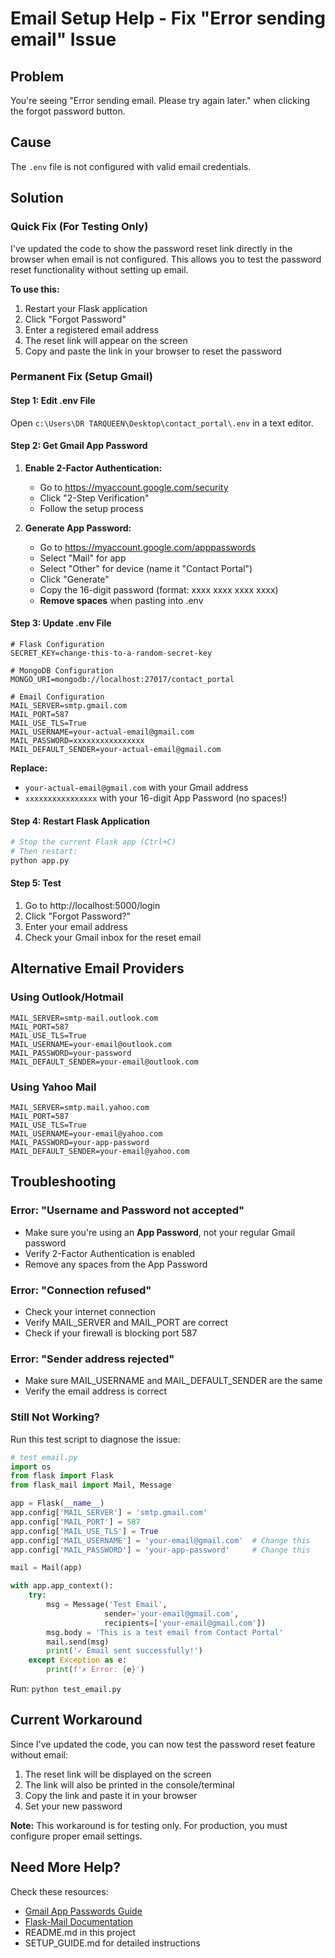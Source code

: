 # Email Setup Help - Fix "Error sending email" Issue

## Problem
You're seeing "Error sending email. Please try again later." when clicking the forgot password button.

## Cause
The `.env` file is not configured with valid email credentials.

## Solution

### Quick Fix (For Testing Only)
I've updated the code to show the password reset link directly in the browser when email is not configured. This allows you to test the password reset functionality without setting up email.

**To use this:**
1. Restart your Flask application
2. Click "Forgot Password"
3. Enter a registered email address
4. The reset link will appear on the screen
5. Copy and paste the link in your browser to reset the password

### Permanent Fix (Setup Gmail)

#### Step 1: Edit .env File
Open `c:\Users\DR TARQUEEN\Desktop\contact_portal\.env` in a text editor.

#### Step 2: Get Gmail App Password

1. **Enable 2-Factor Authentication:**
   - Go to https://myaccount.google.com/security
   - Click "2-Step Verification"
   - Follow the setup process

2. **Generate App Password:**
   - Go to https://myaccount.google.com/apppasswords
   - Select "Mail" for app
   - Select "Other" for device (name it "Contact Portal")
   - Click "Generate"
   - Copy the 16-digit password (format: xxxx xxxx xxxx xxxx)
   - **Remove spaces** when pasting into .env

#### Step 3: Update .env File

```env
# Flask Configuration
SECRET_KEY=change-this-to-a-random-secret-key

# MongoDB Configuration
MONGO_URI=mongodb://localhost:27017/contact_portal

# Email Configuration
MAIL_SERVER=smtp.gmail.com
MAIL_PORT=587
MAIL_USE_TLS=True
MAIL_USERNAME=your-actual-email@gmail.com
MAIL_PASSWORD=xxxxxxxxxxxxxxxx
MAIL_DEFAULT_SENDER=your-actual-email@gmail.com
```

**Replace:**
- `your-actual-email@gmail.com` with your Gmail address
- `xxxxxxxxxxxxxxxx` with your 16-digit App Password (no spaces!)

#### Step 4: Restart Flask Application

```bash
# Stop the current Flask app (Ctrl+C)
# Then restart:
python app.py
```

#### Step 5: Test

1. Go to http://localhost:5000/login
2. Click "Forgot Password?"
3. Enter your email address
4. Check your Gmail inbox for the reset email

## Alternative Email Providers

### Using Outlook/Hotmail
```env
MAIL_SERVER=smtp-mail.outlook.com
MAIL_PORT=587
MAIL_USE_TLS=True
MAIL_USERNAME=your-email@outlook.com
MAIL_PASSWORD=your-password
MAIL_DEFAULT_SENDER=your-email@outlook.com
```

### Using Yahoo Mail
```env
MAIL_SERVER=smtp.mail.yahoo.com
MAIL_PORT=587
MAIL_USE_TLS=True
MAIL_USERNAME=your-email@yahoo.com
MAIL_PASSWORD=your-app-password
MAIL_DEFAULT_SENDER=your-email@yahoo.com
```

## Troubleshooting

### Error: "Username and Password not accepted"
- Make sure you're using an **App Password**, not your regular Gmail password
- Verify 2-Factor Authentication is enabled
- Remove any spaces from the App Password

### Error: "Connection refused"
- Check your internet connection
- Verify MAIL_SERVER and MAIL_PORT are correct
- Check if your firewall is blocking port 587

### Error: "Sender address rejected"
- Make sure MAIL_USERNAME and MAIL_DEFAULT_SENDER are the same
- Verify the email address is correct

### Still Not Working?
Run this test script to diagnose the issue:

```python
# test_email.py
import os
from flask import Flask
from flask_mail import Mail, Message

app = Flask(__name__)
app.config['MAIL_SERVER'] = 'smtp.gmail.com'
app.config['MAIL_PORT'] = 587
app.config['MAIL_USE_TLS'] = True
app.config['MAIL_USERNAME'] = 'your-email@gmail.com'  # Change this
app.config['MAIL_PASSWORD'] = 'your-app-password'     # Change this

mail = Mail(app)

with app.app_context():
    try:
        msg = Message('Test Email',
                     sender='your-email@gmail.com',
                     recipients=['your-email@gmail.com'])
        msg.body = 'This is a test email from Contact Portal'
        mail.send(msg)
        print('✓ Email sent successfully!')
    except Exception as e:
        print(f'✗ Error: {e}')
```

Run: `python test_email.py`

## Current Workaround

Since I've updated the code, you can now test the password reset feature without email:

1. The reset link will be displayed on the screen
2. The link will also be printed in the console/terminal
3. Copy the link and paste it in your browser
4. Set your new password

**Note:** This workaround is for testing only. For production, you must configure proper email settings.

## Need More Help?

Check these resources:
- [Gmail App Passwords Guide](https://support.google.com/accounts/answer/185833)
- [Flask-Mail Documentation](https://pythonhosted.org/Flask-Mail/)
- README.md in this project
- SETUP_GUIDE.md for detailed instructions

